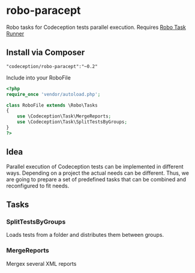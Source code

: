 robo-paracept
=============

Robo tasks for Codeception tests parallel execution. Requires [Robo Task Runner](http://robo.li)

## Install via Composer

```
"codeception/robo-paracept":"~0.2"
```

Include into your RoboFile

```php
<?php
require_once 'vendor/autoload.php';

class RoboFile extends \Robo\Tasks
{
    use \Codeception\Task\MergeReports;
    use \Codeception\Task\SplitTestsByGroups;
}
?>
```

## Idea

Parallel execution of Codeception tests can be implemented in different ways.
Depending on a project the actual needs can be different.
Thus, we are going to prepare a set of predefined tasks that can be combined and reconfigured to fit needs.

## Tasks

### SplitTestsByGroups

Loads tests from a folder and distributes them between groups.

### MergeReports

Mergex several XML reports
